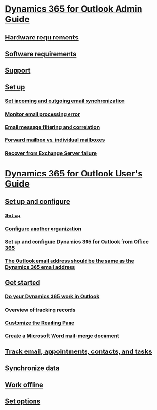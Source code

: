# [Dynamics 365 for Outlook Admin Guide](dynamics-365-outlook-user-s-guide.md)
## [Hardware requirements](dynamics-365-outlook-user-s-guide.md)
## [Software requirements](dynamics-365-outlook-user-s-guide.md)
## [Support](dynamics-365-outlook-user-s-guide.md)
## [Set up](dynamics-365-outlook-user-s-guide.md)
### [Set incoming and outgoing email synchronization](dynamics-365-outlook-user-s-guide.md)
### [Monitor email processing error](dynamics-365-outlook-user-s-guide.md)
### [Email message filtering and correlation](dynamics-365-outlook-user-s-guide.md)
### [Forward mailbox vs. individual mailboxes](dynamics-365-outlook-user-s-guide.md)
### [Recover from Exchange Server failure](dynamics-365-outlook-user-s-guide.md)

# [Dynamics 365 for Outlook User's Guide](dynamics-365-outlook-user-s-guide.md)
## [Set up and configure](set-up-configure.md)
### [Set up](set-up.md)
### [Configure another organization](configure-another-organization.md)
### [Set up and configure Dynamics 365 for Outlook from Office 365](set-up-configure-dynamics-365-outlook-office-365.md)
### [The Outlook email address should be the same as the Dynamics 365 email address](outlook-email-address-should-same.md)

## [Get started](get-started.md)
### [Do your Dynamics 365 work in Outlook](dynamics-365-work-outlook.md)
### [Overview of tracking records](overview-tracking-records.md)
### [Customize the Reading Pane](customize-reading-pane.md)
### [Create a Microsoft Word mail-merge document](create-word-mail-merge-document.md)

## [Track email, appointments, contacts, and tasks](track-email-appointments-contacts-tasks.md)
## [Synchronize data](synchronize-data.md)
## [Work offline](work-offline.md)
## [Set options](set-options.md)

